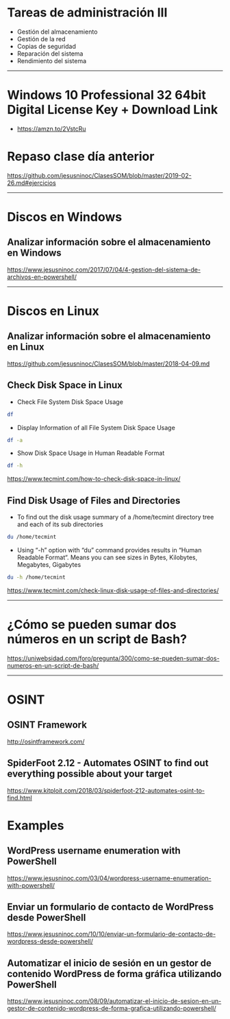 # Tareas de administración III
- Gestión del almacenamiento
- Gestión de la red
- Copias de seguridad
- Reparación del sistema
- Rendimiento del sistema

------------

# Windows 10 Professional 32 64bit Digital License Key + Download Link
* https://amzn.to/2VstcRu

# Repaso clase día anterior
https://github.com/jesusninoc/ClasesSOM/blob/master/2019-02-26.md#ejercicios

------------

# Discos en Windows
## Analizar información sobre el almacenamiento en Windows
https://www.jesusninoc.com/2017/07/04/4-gestion-del-sistema-de-archivos-en-powershell/

------------

# Discos en Linux
## Analizar información sobre el almacenamiento en Linux
https://github.com/jesusninoc/ClasesSOM/blob/master/2018-04-09.md

## Check Disk Space in Linux
- Check File System Disk Space Usage
```Bash
df
```

- Display Information of all File System Disk Space Usage
```Bash
df -a
```

- Show Disk Space Usage in Human Readable Format
```Bash
df -h
```
https://www.tecmint.com/how-to-check-disk-space-in-linux/

## Find Disk Usage of Files and Directories
- To find out the disk usage summary of a /home/tecmint directory tree and each of its sub directories
```Bash
du /home/tecmint
```
- Using “-h” option with “du” command provides results in “Human Readable Format“. Means you can see sizes in Bytes, Kilobytes, Megabytes, Gigabytes
```Bash
du -h /home/tecmint
```
https://www.tecmint.com/check-linux-disk-usage-of-files-and-directories/

------------

# ¿Cómo se pueden sumar dos números en un script de Bash?
https://uniwebsidad.com/foro/pregunta/300/como-se-pueden-sumar-dos-numeros-en-un-script-de-bash/

------------

# OSINT
## OSINT Framework
http://osintframework.com/

## SpiderFoot 2.12 - Automates OSINT to find out everything possible about your target
https://www.kitploit.com/2018/03/spiderfoot-212-automates-osint-to-find.html

# Examples
## WordPress username enumeration with PowerShell
https://www.jesusninoc.com/03/04/wordpress-username-enumeration-with-powershell/

## Enviar un formulario de contacto de WordPress desde PowerShell
https://www.jesusninoc.com/10/10/enviar-un-formulario-de-contacto-de-wordpress-desde-powershell/

## Automatizar el inicio de sesión en un gestor de contenido WordPress de forma gráfica utilizando PowerShell
https://www.jesusninoc.com/08/09/automatizar-el-inicio-de-sesion-en-un-gestor-de-contenido-wordpress-de-forma-grafica-utilizando-powershell/
